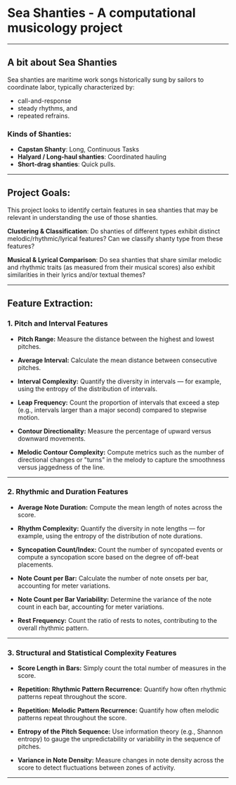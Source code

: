 # Sea Shanties - A computational musicology project

---

## A bit about Sea Shanties
Sea shanties are maritime work songs historically sung by sailors to coordinate labor, typically characterized by:
- call-and-response
- steady rhythms, and
- repeated refrains.

### Kinds of Shanties:
- **Capstan Shanty**: Long, Continuous Tasks
- **Halyard / Long-haul shanties**: Coordinated hauling
- **Short-drag shanties**: Quick pulls.

---

## Project Goals:
This project looks to identify certain features in sea shanties that may be relevant in understanding the use of those shanties.

**Clustering & Classification**: Do shanties of different types exhibit distinct melodic/rhythmic/lyrical features?
Can we classify shanty type from these features?

**Musical & Lyrical Comparison**: Do sea shanties that share similar melodic and rhythmic traits (as measured from their musical scores) also exhibit similarities in their lyrics and/or textual themes?

---

## Feature Extraction:

### 1. Pitch and Interval Features

- **Pitch Range:**
  Measure the distance between the highest and lowest pitches.

- **Average Interval:**
  Calculate the mean distance between consecutive pitches.

- **Interval Complexity:**
  Quantify the diversity in intervals — for example, using the entropy of the distribution of intervals.

- **Leap Frequency:**
  Count the proportion of intervals that exceed a step (e.g., intervals larger than a major second) compared to stepwise motion.

- **Contour Directionality:**
  Measure the percentage of upward versus downward movements.

- **Melodic Contour Complexity:**
  Compute metrics such as the number of directional changes or "turns" in the melody to capture the smoothness versus jaggedness of the line.

---

### 2. Rhythmic and Duration Features

- **Average Note Duration:**
  Compute the mean length of notes across the score.

- **Rhythm Complexity:**
  Quantify the diversity in note lengths — for example, using the entropy of the distribution of note durations.

- **Syncopation Count/Index:**
  Count the number of syncopated events or compute a syncopation score based on the degree of off-beat placements.

- **Note Count per Bar:**
  Calculate the number of note onsets per bar, accounting for meter variations.

- **Note Count per Bar Variability:**
  Determine the variance of the note count in each bar, accounting for meter variations.

- **Rest Frequency:**
  Count the ratio of rests to notes, contributing to the overall rhythmic pattern.

---

### 3. Structural and Statistical Complexity Features

- **Score Length in Bars:**
  Simply count the total number of measures in the score.

- **Repetition: Rhythmic Pattern Recurrence:**
  Quantify how often rhythmic patterns repeat throughout the score.

- **Repetition: Melodic Pattern Recurrence:**
  Quantify how often melodic patterns repeat throughout the score.

- **Entropy of the Pitch Sequence:**
  Use information theory (e.g., Shannon entropy) to gauge the unpredictability or variability in the sequence of pitches.

- **Variance in Note Density:**
  Measure changes in note density across the score to detect fluctuations between zones of activity.

---
